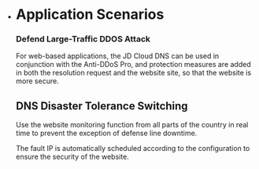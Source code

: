 - # Application Scenarios

  ### Defend Large-Traffic DDOS Attack

  For web-based applications, the JD Cloud DNS can be used in conjunction with the Anti-DDoS Pro, and protection measures are added in both the resolution request and the website site, so that the website is more secure. 

  ## DNS Disaster Tolerance Switching

  Use the website monitoring function from all parts of the country in real time to prevent the exception of defense line downtime.

  The fault IP is automatically scheduled according to the configuration to ensure the security of the website.

  

